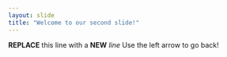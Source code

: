 ```yaml
---
layout: slide
title: "Welcome to our second slide!"
---
```

**REPLACE** this line with a **NEW** *line*
Use the left arrow to go back!
